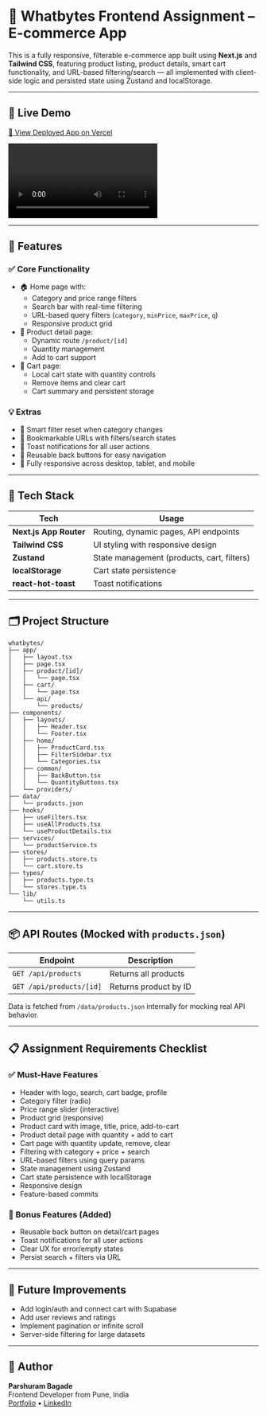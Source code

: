# 🛒 Whatbytes Frontend Assignment – E-commerce App

This is a fully responsive, filterable e-commerce app built using **Next.js** and **Tailwind CSS**, featuring product listing, product details, smart cart functionality, and URL-based filtering/search — all implemented with client-side logic and persisted state using Zustand and localStorage.

---

## 🚀 Live Demo

[🔗 View Deployed App on Vercel](https://whatbytes-assignment-beta.vercel.app/)

![Demo Preview](https://whatbytes-assignment-beta.vercel.app/demo.mp4)

---

## 📌 Features

### ✅ Core Functionality

- 🏠 Home page with:
  - Category and price range filters
  - Search bar with real-time filtering
  - URL-based query filters (`category`, `minPrice`, `maxPrice`, `q`)
  - Responsive product grid
- 📄 Product detail page:
  - Dynamic route `/product/[id]`
  - Quantity management
  - Add to cart support
- 🛒 Cart page:
  - Local cart state with quantity controls
  - Remove items and clear cart
  - Cart summary and persistent storage

### 💡 Extras

- 🔁 Smart filter reset when category changes
- 🔗 Bookmarkable URLs with filters/search states
- 🍞 Toast notifications for all user actions
- 🧭 Reusable back buttons for easy navigation
- 🎨 Fully responsive across desktop, tablet, and mobile

---

## 🧱 Tech Stack

| Tech                   | Usage                                      |
| ---------------------- | ------------------------------------------ |
| **Next.js App Router** | Routing, dynamic pages, API endpoints      |
| **Tailwind CSS**       | UI styling with responsive design          |
| **Zustand**            | State management (products, cart, filters) |
| **localStorage**       | Cart state persistence                     |
| **react-hot-toast**    | Toast notifications                        |

---

## 🗂️ Project Structure

```
whatbytes/
├── app/
│   ├── layout.tsx
│   ├── page.tsx
│   ├── product/[id]/
│   │   └── page.tsx
│   ├── cart/
│   │   └── page.tsx
│   └── api/
│       └── products/
├── components/
│   ├── layouts/
│   │   ├── Header.tsx
│   │   └── Footer.tsx
│   ├── home/
│   │   ├── ProductCard.tsx
│   │   ├── FilterSidebar.tsx
│   │   └── Categories.tsx
│   ├── common/
│   │   ├── BackButton.tsx
│   │   └── QuantityButtons.tsx
│   └── providers/
├── data/
│   └── products.json
├── hooks/
│   ├── useFilters.tsx
│   ├── useAllProducts.tsx
│   └── useProductDetails.tsx
├── services/
│   └── productService.ts
├── stores/
│   ├── products.store.ts
│   └── cart.store.ts
├── types/
│   ├── products.type.ts
│   └── stores.type.ts
└── lib/
    └── utils.ts
```

---

## 📦 API Routes (Mocked with `products.json`)

| Endpoint                 | Description           |
| ------------------------ | --------------------- |
| `GET /api/products`      | Returns all products  |
| `GET /api/products/[id]` | Returns product by ID |

Data is fetched from `/data/products.json` internally for mocking real API behavior.

---

## 📋 Assignment Requirements Checklist

### ✅ Must-Have Features

- Header with logo, search, cart badge, profile
- Category filter (radio)
- Price range slider (interactive)
- Product grid (responsive)
- Product card with image, title, price, add-to-cart
- Product detail page with quantity + add to cart
- Cart page with quantity update, remove, clear
- Filtering with category + price + search
- URL-based filters using query params
- State management using Zustand
- Cart state persistence with localStorage
- Responsive design
- Feature-based commits

### 🎁 Bonus Features (Added)

- Reusable back button on detail/cart pages
- Toast notifications for all user actions
- Clear UX for error/empty states
- Persist search + filters via URL

---

## 🧪 Future Improvements

- Add login/auth and connect cart with Supabase
- Add user reviews and ratings
- Implement pagination or infinite scroll
- Server-side filtering for large datasets

---

## 📑 Author

**Parshuram Bagade**  
Frontend Developer from Pune, India  
[Portfolio](https://mrparshu.live/) • [LinkedIn](https://linkedin.com/in/parshuram-bagade/)
